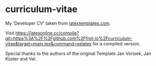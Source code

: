 # curriculum-vitae
My 'Developer CV' taken from [latextemplates.com](https://www.latextemplates.com/template/developer-cv).

Visit https://latexonline.cc/compile?git=https%3A%2F%2Fgithub.com%2Ffrot-io%2Fcurriculum-vitae&target=main.tex&command=xelatex for a compiled version.

Special thanks to the authors of the original Template Jan Vorisek, Jan Küster and Vel. 

